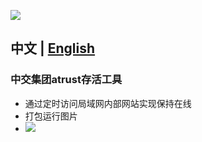 ![](http://photo.syy4996.top//photo/10002.png)  
## 中文   |  [English](README_en.md)
### 中交集团atrust存活工具
+ 通过定时访问局域网内部网站实现保持在线
+ 打包运行图片
+ ![](http://photo.syy4996.top//photo/20240407195355.png)
